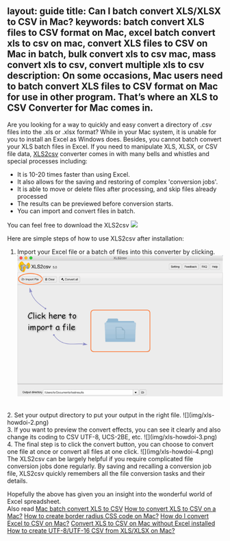 layout: guide
title: Can I batch convert XLS/XLSX to CSV in Mac?
keywords: batch convert XLS files to CSV format on Mac, excel batch convert xls to csv on mac, convert XLS files to CSV on Mac in batch, bulk convert xls to csv mac, mass convert xls to csv, convert multiple xls to csv
description: On some occasions, Mac users need to batch convert XLS files to CSV format on Mac for use in other program. That’s where an XLS to CSV Converter for Mac comes in.
---


Are you looking for a way to quickly and easy convert a directory of .csv files into the .xls or .xlsx format? While in your Mac system, it is unable for you to install an Excel as Windows does. Besides, you cannot batch convert your XLS batch files in Excel. If you need to manipulate XLS, XLSX, or CSV file data, <a href="https://gmagon.com/products/store/xls2csv/" target="_blank" rel="nofollow me noopener noreferrer" >XLS2csv</a> converter comes in with many bells and whistles and special processes including:
* It is 10-20 times faster than using Excel.
* It also allows for the saving and restoring of complex 'conversion jobs'.
* It is able to move or delete files after processing, and skip files already processed
* The results can be previewed before conversion starts.
* You can import and convert files in batch.

You can feel free to download the XLS2csv
<a href="https://gmagon.com/products/store/xls2csv/" target="_blank" rel="nofollow me noopener noreferrer" ><img src="https://gmagon.com/asset/images/free-download.png" /></a>

Here are simple steps of how to use XLS2csv after installation:
1. Import your Excel file or a batch of files into this converter by clicking.
![](img/xls-howdoi-1.png)
<br>
2.  Set your output directory to put your output in the right file.
![](img/xls-howdoi-2.png)
<br>
3.  If you want to preview the convert effects, you can see it clearly and also change its coding to CSV UTF-8, UCS-2BE, etc.
![](img/xls-howdoi-3.png)
<br>
4. The final step is to click the convert button, you can choose to convert one file at once or convert all files at one click.
![](img/xls-howdoi-4.png)
<br>
The XLS2csv can be largely helpful if you require complicated file conversion jobs done regularly. By saving and recalling a conversion job file, XLS2csv quickly remembers all the file conversion tasks and their details. 

Hopefully the above has given you an insight into the wonderful world of Excel spreadsheet.
<br>
Also read
<a href="https://gmagon.com/guide/mac-batch-convert-xls-to-csv.html" target="_blank" rel="nofollow me noopener noreferrer" >Mac batch convert XLS to CSV</a>
<a href="https://gmagon.com/guide/convert-xls-to-csv-on-mac.html" target="_blank" rel="nofollow me noopener noreferrer" >How to convert XLS to CSV on a Mac?</a>
<a href="https://gmagon.com/guide/create-border-radius-css-mac.html" target="_blank" rel="nofollow me noopener noreferrer" >How to create border radius CSS code on Mac?</a>
<a href="https://gmagon.com/guide/how-do-i-convert-excel-to-csv-mac.html" target="_blank" rel="nofollow me noopener noreferrer" >How do I convert Excel to CSV on Mac?</a>
<a href="https://gmagon.com/guide/convert-xls-on-mac-without-excel.html" target="_blank" rel="nofollow me noopener noreferrer" >Convert XLS to CSV on Mac without Excel installed</a>
<a href="https://gmagon.com/guide/how-to-create-utf-8-csv-from-xls-mac.html" target="_blank" rel="nofollow me noopener noreferrer" >How to create UTF-8/UTF-16 CSV from XLS/XLSX on Mac?</a>